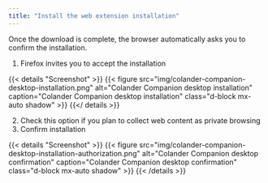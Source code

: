 ```yaml
---
title: "Install the web extension installation"
---
```


Once the download is complete, the browser automatically asks you to confirm the installation.

1. Firefox invites you to accept the installation

{{< details "Screenshot" >}}
{{< figure src="img/colander-companion-desktop-installation.png" alt="Colander Companion desktop installation" caption="Colander Companion desktop installation" class="d-block mx-auto shadow" >}}
{{</ details >}}

2. Check this option if you plan to collect web content as private browsing
3. Confirm installation

{{< details "Screenshot" >}}
{{< figure src="img/colander-companion-desktop-installation-authorization.png" alt="Colander Companion desktop confirmation" caption="Colander Companion desktop confirmation" class="d-block mx-auto shadow" >}}
{{< /details >}}